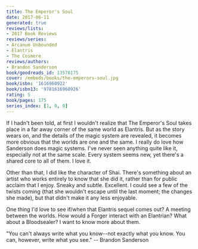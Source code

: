 ```yaml
---
title: The Emperor's Soul
date: 2017-06-11
generated: true
reviews/lists:
- 2017 Book Reviews
reviews/series:
- Arcanum Unbounded
- Elantris
- The Cosmere
reviews/authors:
- Brandon Sanderson
book/goodreads_id: 13578175
cover: /embeds/books/the-emperors-soul.jpg
book/isbn: '1616960922'
book/isbn13: '9781616960926'
rating: 5
book/pages: 175
series_index: [1, 0, 0]
---
```

If I hadn't been told, at first I wouldn't realize that The Emperor's Soul takes place in a far away corner of the same world as Elantris. But as the story wears on, and the details of the magic system are revealed, it becomes more obvious that the worlds are one and the same. I really do love how Sanderson does magic systems. I've never seen anything quite like it, especially not at the same scale. Every system seems new, yet there's a shared core to all of them. I love it.  

Other than that, I did like the character of Shai. There's something about an artist who works entirely to know that she did it, rather than for public acclaim that I enjoy. Sneaky and subtle. Excellent. I could see a few of the twists coming (that she wouldn't escape until the last moment; the changes she made), but that didn't make it any less enjoyable.  

<!--more-->

One thing I'd love to see if/when that Elantris sequel comes out? A meeting between the worlds. How would a Forger interact with an Elantrian? What about a Bloodsealer? I want to know more about them.  

"You can't always write what you know--not exactly what you know. You can, however, write what you see."   \-- Brandon Sanderson